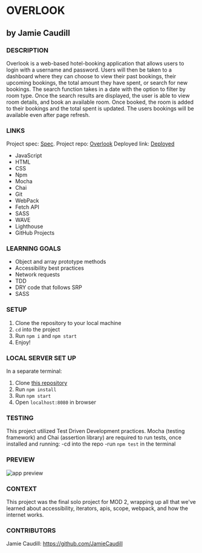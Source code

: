 # OVERLOOK

## by Jamie Caudill

### DESCRIPTION

Overlook is a web-based hotel-booking application that allows users to login with a username and password. Users will then be taken to a dashboard where they can choose to view their past bookings, their upcoming bookings, the total amount they have spent, or search for new bookings. The search function takes in a date with the option to filter by room type. Once the search results are displayed, the user is able to view room details, and book an available room. Once booked, the room is added to their bookings and the total spent is updated. The users bookings will be available even after page refresh.

### LINKS 

Project spec: [Spec](https://frontend.turing.edu/projects/overlook.html).
Project repo: [Overlook](https://github.com/JamieCaudill/Overlook)
Deployed link: [Deployed](https://jamiecaudill.github.io/Overlook/)

- JavaScript 
- HTML
- CSS 
- Npm
- Mocha 
- Chai
- Git 
- WebPack
- Fetch API
- SASS
- WAVE
- Lighthouse
- GitHub Projects

### LEARNING GOALS

- Object and array prototype methods
- Accessibility best practices
- Network requests
- TDD
- DRY code that follows SRP
- SASS

### SETUP

1. Clone the repository to your local machine
1. `cd` into the project
1. Run `npm i` and `npm start`
1. Enjoy!

### LOCAL SERVER SET UP 

In a separate terminal:
1. Clone [this repository](https://github.com/turingschool-examples/overlook-api) 
1. Run `npm install`
1. Run `npm start`
1. Open `localhost:8080` in browser

### TESTING

This project utilized Test Driven Development practices.
Mocha (testing framework) and Chai (assertion library) are required to run tests,
once installed and running: 
-cd into the repo
-run `npm test` in the terminal

### PREVIEW

![app preview](https://media.giphy.com/media/v1.Y2lkPTc5MGI3NjExNThhYmJkZTRjY2IzMTQzNWI5NGFkNjk4ZDQ0NTQyY2Q0YWE1NmYwNyZlcD12MV9pbnRlcm5hbF9naWZzX2dpZklkJmN0PWc/FUQ9wpu90OVzACbbb9/giphy.gif)

### CONTEXT

This project was the final solo project for MOD 2, wrapping up all that we've learned about accessibility, iterators, apis, scope, webpack, and how the internet works.

### CONTRIBUTORS

Jamie Caudill: https://github.com/JamieCaudill


